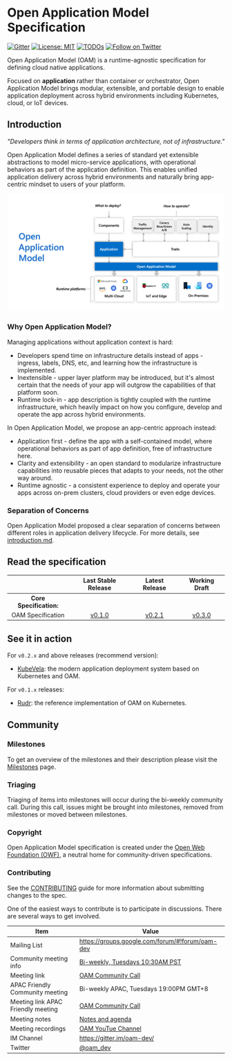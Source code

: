 # Open Application Model Specification

[![Gitter](https://badges.gitter.im/oam-dev/community.svg)](https://gitter.im/oam-devcommunity?utm_source=badge&utm_medium=badge&utm_campaign=pr-badge)
[![License: MIT](https://img.shields.io/badge/License-OWF-yellow)](https://github.com/oam-dev/spec/blob/master/LICENSE)
[![TODOs](https://badgen.net/https/api.tickgit.com/badgen/github.com/oam-dev/spec)](https://www.tickgit.com/browse?repo=github.com/oam-dev/spec)
[![Follow on Twitter](https://img.shields.io/twitter/follow/oam_dev.svg?style=social&logo=twitter)](https://twitter.com/intent/follow?screen_name=oam_dev)

Open Application Model (OAM) is a runtime-agnostic specification for defining cloud native applications.

Focused on **application** rather than container or orchestrator, Open Application Model brings modular, extensible, and portable design to enable application deployment across hybrid environments including Kubernetes, cloud, or IoT devices.

## Introduction

_"Developers think in terms of application architecture, not of infrastructure."_

Open Application Model defines a series of standard yet extensible abstractions to model micro-service applications, with operational behaviors as part of the application definition. This enables unified application delivery across hybrid environments and naturally bring app-centric mindset to users of your platform.

![How it works](assets/how-it-works.png)

### Why Open Application Model?

Managing applications without application context is hard:

- Developers spend time on infrastructure details instead of apps - ingress, labels, DNS, etc, and learning how the infrastructure is implemented.
- Inextensible - upper layer platform may be introduced, but it's almost certain that the needs of your app will outgrow the capabilities of that platform soon.
- Runtime lock-in - app description is tightly coupled with the runtime infrastructure, which heavily impact on how you configure, develop and operate the app across hybrid environments.

In Open Application Model, we propose an app-centric approach instead:

- Application first - define the app with a self-contained model, where operational behaviors as part of app definition, free of infrastructure here.
- Clarity and extensibility - an open standard to modularize infrastructure capabilities into reusable pieces that adapts to your needs, not the other way around.
- Runtime agnostic - a consistent experience to deploy and operate your apps across on-prem clusters, cloud providers or even edge devices.

### Separation of Concerns

Open Application Model proposed a clear separation of concerns between different roles in application delivery lifecycle. For more details, see [introduction.md](./introduction.md).

## Read the specification

|                                | Last Stable Release | Latest Release |    Working Draft                  |
| :----------------------------: | :-----------------: | :------------: |:--------------------------------: |
| **Core Specification:**        |                                                                          |
| OAM Specification              | [v0.1.0](https://github.com/oam-dev/spec/releases/tag/v0.1.0) | [v0.2.1](https://github.com/oam-dev/spec/blob/v0.2.1/SPEC_LATEST_STABLE.md) |  [v0.3.0](SPEC.md)  |

## See it in action

For `v0.2.x` and above releases (recommend version):
- [KubeVela](https://github.com/oam-dev/kubevela): the modern application deployment system based on Kubernetes and OAM.

For `v0.1.x` releases:
- [Rudr](https://github.com/oam-dev/rudr): the reference implementation of OAM on Kubernetes.

## Community

### Milestones

To get an overview of the milestones and their description please visit the [Milestones](https://github.com/oam-dev/spec/milestones) page. 

### Triaging 

Triaging of items into milestones will occur during the bi-weekly community call. During this call, issues might be brought into milestones, removed from milestones or moved between milestones. 

### Copyright

Open Application Model specification is created under the [Open Web Foundation (OWF)](https://cloudblogs.microsoft.com/opensource/2019/10/16/announcing-open-application-model/), a neutral home for community-driven specifications.


### Contributing

See the [CONTRIBUTING](CONTRIBUTING.md) guide for more information about submitting changes to the spec.

One of the easiest ways to contribute is to participate in discussions. There are several ways to get involved.

| Item        | Value  |
|---------------------|---|
| Mailing List | https://groups.google.com/forum/#!forum/oam-dev |
| Community meeting info | [Bi-weekly, Tuesdays 10:30AM PST](https://calendar.google.com/event?action=TEMPLATE&tmeid=NWVmbHNlajY2cHVrcjcwc3Bnamw5NHZraWdfMjAyMTAxMjZUMTgzMDAwWiBvYW1kZXYyMDIwQG0&tmsrc=oamdev2020%40gmail.com&scp=ALL) |
| Meeting link | [OAM Community Call](https://us02web.zoom.us/j/88638962723?pwd=MVhCZnNub2t0R3BmMUNEWE9vendLUT09) |
| APAC Friendly Community meeting | Bi-weekly APAC, Tuesdays 19:00PM GMT+8 |
| Meeting link APAC Friendly meeting | [OAM Community Call](https://us02web.zoom.us/j/2804785490?pwd=ZTN4ZU03UTlBZzlmVHIwTndINGM3UT09) |
| Meeting notes| [Notes and agenda](https://docs.google.com/document/d/1nqdFEyULekyksFHtFvgvFAYE-0AMHKoS3RMnaKsarjs) |
| Meeting recordings| [OAM YouTue Channel](https://www.youtube.com/channel/UCSCTHhGI5XJ0SEhDHVakPAA/) |
| IM Channel      | https://gitter.im/oam-dev/ |
| Twitter      | [@oam_dev](https://twitter.com/oam_dev) |

